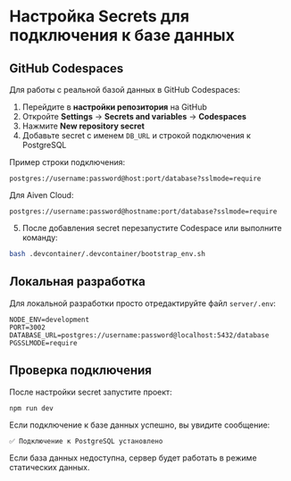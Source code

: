 # Настройка Secrets для подключения к базе данных

## GitHub Codespaces

Для работы с реальной базой данных в GitHub Codespaces:

1. Перейдите в **настройки репозитория** на GitHub
2. Откройте **Settings** → **Secrets and variables** → **Codespaces**
3. Нажмите **New repository secret**
4. Добавьте secret с именем `DB_URL` и строкой подключения к PostgreSQL

Пример строки подключения:
```
postgres://username:password@host:port/database?sslmode=require
```

Для Aiven Cloud:
```
postgres://username:password@hostname:port/database?sslmode=require
```

5. После добавления secret перезапустите Codespace или выполните команду:
```bash
bash .devcontainer/.devcontainer/bootstrap_env.sh
```

## Локальная разработка

Для локальной разработки просто отредактируйте файл `server/.env`:

```env
NODE_ENV=development
PORT=3002
DATABASE_URL=postgres://username:password@localhost:5432/database
PGSSLMODE=require
```

## Проверка подключения

После настройки secret запустите проект:
```bash
npm run dev
```

Если подключение к базе данных успешно, вы увидите сообщение:
```
✅ Подключение к PostgreSQL установлено
```

Если база данных недоступна, сервер будет работать в режиме статических данных.